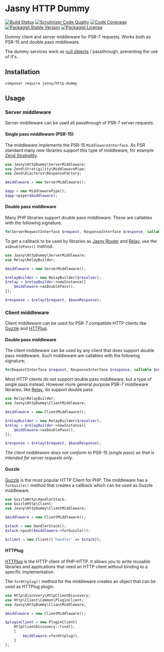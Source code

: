 Jasny HTTP Dummy
===

[![Build Status](https://travis-ci.org/jasny/http-dummy.svg?branch=master)](https://travis-ci.org/jasny/http-dummy)
[![Scrutinizer Code Quality](https://scrutinizer-ci.com/g/jasny/http-dummy/badges/quality-score.png?b=master)](https://scrutinizer-ci.com/g/jasny/http-dummy/?branch=master)
[![Code Coverage](https://scrutinizer-ci.com/g/jasny/http-dummy/badges/coverage.png?b=master)](https://scrutinizer-ci.com/g/jasny/http-dummy/?branch=master)
[![Packagist Stable Version](https://img.shields.io/packagist/v/jasny/http-dummy.svg)](https://packagist.org/packages/jasny/http-dummy)
[![Packagist License](https://img.shields.io/packagist/l/jasny/http-dummy.svg)](https://packagist.org/packages/jasny/http-dummy)

Dummy client and server middleware for PSR-7 requests. Works both as PSR-15 and double pass middleware.

The dummy services work as [null objects](https://sourcemaking.com/design_patterns/null_object) / passthrough,
preventing the use of if's.

Installation
---

    composer require jasny/http-dummy

Usage
---

### Server middleware

Server middleware can be used all passthrough of PSR-7 server requests.

#### Single pass middleware (PSR-15)

The middleware implements the PSR-15 `MiddlewareInterface`. As PSR standard many new libraries support this type of
middleware, for example [Zend Stratigility](https://docs.zendframework.com/zend-stratigility/). 

```php
use Jasny\HttpDummy\ServerMiddleware;
use Zend\Stratigility\MiddlewarePipe;
use Zend\Diactoros\ResponseFactory;

$middleware = new ServerMiddleware();

$app = new MiddlewarePipe();
$app->pipe($middleware);
```

#### Double pass middleware

Many PHP libraries support double pass middleware. These are callables with the following signature;

```php
fn(ServerRequestInterface $request, ResponseInterface $response, callable $next): ResponseInterface
```

To get a callback to be used by libraries as [Jasny Router](https://github.com/jasny/router) and
[Relay](http://relayphp.com/), use the `asDoublePass()` method.

```php
use Jasny\HttpDummy\ServerMiddleware;
use Relay\RelayBuilder;

$middleware = new ServerMiddleware();

$relayBuilder = new RelayBuilder($resolver);
$relay = $relayBuilder->newInstance([
    $middleware->asDoublePass(),
]);

$response = $relay($request, $baseResponse);
```

### Client middleware

Client middleware can be used for PSR-7 compatible HTTP clients like [Guzzle](http://docs.guzzlephp.org) and
[HTTPlug](http://docs.php-http.org).

#### Double pass middleware

The client middleware can be used by any client that does support double pass middleware. Such middleware are callables
with the following signature;

```php
fn(RequestInterface $request, ResponseInterface $response, callable $next): ResponseInterface
```

Most HTTP clients do not support double pass middleware, but a type of single pass instead. However more general
purpose PSR-7 middleware libraries, like [Relay](http://relayphp.com/), do support double pass.

```php
use Relay\RelayBuilder;
use Jasny\HttpDummy\ClientMiddleware;

$middleware = new ClientMiddleware();

$relayBuilder = new RelayBuilder($resolver);
$relay = $relayBuilder->newInstance([
    $middleware->asDoublePass(),
]);

$response = $relay($request, $baseResponse);
```

_The client middleware does not conform to PSR-15 (single pass) as that is intended for server requests only._

#### Guzzle

[Guzzle](http://docs.guzzlephp.org) is the most popular HTTP Client for PHP. The middleware has a `forGuzzle()` method
that creates a callback which can be used as Guzzle middleware.

```php
use GuzzleHttp\HandlerStack;
use GuzzleHttp\Client;
use Jasny\HttpDummy\ClientMiddleware;

$middleware = new ClientMiddleware();

$stack = new HandlerStack();
$stack->push($middleware->forGuzzle());

$client = new Client(['handler' => $stack]);
```

#### HTTPlug

[HTTPlug](http://docs.php-http.org/en/latest/httplug/introduction.html) is the HTTP client of PHP-HTTP. It allows you
to write reusable libraries and applications that need an HTTP client without binding to a specific implementation.

The `forHttplug()` method for the middleware creates an object that can be used as HTTPlug plugin.

```php
use Http\Discovery\HttpClientDiscovery;
use Http\Client\Common\PluginClient;
use Jasny\HttpDummy\ClientMiddleware;

$middleware = new ClientMiddleware();

$pluginClient = new PluginClient(
    HttpClientDiscovery::find(),
    [
        $middleware->forHttplug(),
    ]
);
```

